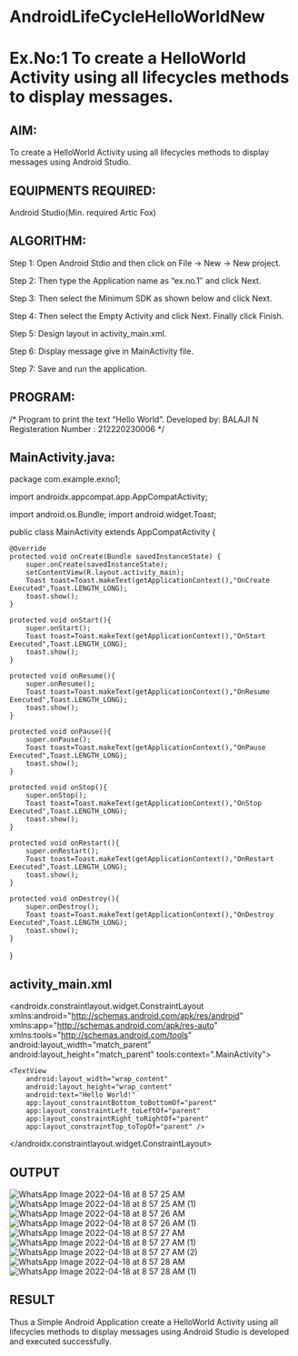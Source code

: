 # AndroidLifeCycleHelloWorldNew
# Ex.No:1 To create a HelloWorld Activity using all lifecycles methods to display messages.


## AIM:

To create a HelloWorld Activity using all lifecycles methods to display messages using Android Studio.

## EQUIPMENTS REQUIRED:

Android Studio(Min. required Artic Fox)

## ALGORITHM:

Step 1: Open Android Stdio and then click on File -> New -> New project.

Step 2: Then type the Application name as “ex.no.1″ and click Next. 

Step 3: Then select the Minimum SDK as shown below and click Next.

Step 4: Then select the Empty Activity and click Next. Finally click Finish.

Step 5: Design layout in activity_main.xml.

Step 6: Display message give in MainActivity file.

Step 7: Save and run the application.

## PROGRAM:
/*
Program to print the text “Hello World”.
Developed by: BALAJI N
Registeration Number : 212220230006
*/

## MainActivity.java:
package com.example.exno1;

import androidx.appcompat.app.AppCompatActivity;

import android.os.Bundle;
import android.widget.Toast;

public class MainActivity extends AppCompatActivity {

    @Override
    protected void onCreate(Bundle savedInstanceState) {
        super.onCreate(savedInstanceState);
        setContentView(R.layout.activity_main);
        Toast toast=Toast.makeText(getApplicationContext(),"OnCreate Executed",Toast.LENGTH_LONG);
        toast.show();
    }

    protected void onStart(){
        super.onStart();
        Toast toast=Toast.makeText(getApplicationContext(),"OnStart Executed",Toast.LENGTH_LONG);
        toast.show();
    }

    protected void onResume(){
        super.onResume();
        Toast toast=Toast.makeText(getApplicationContext(),"OnResume Executed",Toast.LENGTH_LONG);
        toast.show();
    }

    protected void onPause(){
        super.onPause();
        Toast toast=Toast.makeText(getApplicationContext(),"OnPause Executed",Toast.LENGTH_LONG);
        toast.show();
    }

    protected void onStop(){
        super.onStop();
        Toast toast=Toast.makeText(getApplicationContext(),"OnStop Executed",Toast.LENGTH_LONG);
        toast.show();
    }

    protected void onRestart(){
        super.onRestart();
        Toast toast=Toast.makeText(getApplicationContext(),"OnRestart Executed",Toast.LENGTH_LONG);
        toast.show();
    }

    protected void onDestroy(){
        super.onDestroy();
        Toast toast=Toast.makeText(getApplicationContext(),"OnDestroy Executed",Toast.LENGTH_LONG);
        toast.show();
    }
}
## activity_main.xml
<?xml version="1.0" encoding="utf-8"?>
<androidx.constraintlayout.widget.ConstraintLayout xmlns:android="http://schemas.android.com/apk/res/android"
    xmlns:app="http://schemas.android.com/apk/res-auto"
    xmlns:tools="http://schemas.android.com/tools"
    android:layout_width="match_parent"
    android:layout_height="match_parent"
    tools:context=".MainActivity">

    <TextView
        android:layout_width="wrap_content"
        android:layout_height="wrap_content"
        android:text="Hello World!"
        app:layout_constraintBottom_toBottomOf="parent"
        app:layout_constraintLeft_toLeftOf="parent"
        app:layout_constraintRight_toRightOf="parent"
        app:layout_constraintTop_toTopOf="parent" />

</androidx.constraintlayout.widget.ConstraintLayout>

## OUTPUT
![WhatsApp Image 2022-04-18 at 8 57 25 AM](https://user-images.githubusercontent.com/75234946/163749981-92c2efda-642d-4c72-aa1b-777e50944a7f.jpeg)
![WhatsApp Image 2022-04-18 at 8 57 25 AM (1)](https://user-images.githubusercontent.com/75234946/163750006-dab755d2-55e7-4684-8350-bf1b789b8d70.jpeg)
![WhatsApp Image 2022-04-18 at 8 57 26 AM](https://user-images.githubusercontent.com/75234946/163750032-c26d2ed0-d53b-4559-91d6-0237d6ca24db.jpeg)
![WhatsApp Image 2022-04-18 at 8 57 26 AM (1)](https://user-images.githubusercontent.com/75234946/163750056-ab3ffebf-6142-4f4b-bbb1-469691631271.jpeg)
![WhatsApp Image 2022-04-18 at 8 57 27 AM](https://user-images.githubusercontent.com/75234946/163750193-2e642018-e0ab-4354-92bd-0a22ed75e5b9.jpeg)
![WhatsApp Image 2022-04-18 at 8 57 27 AM (1)](https://user-images.githubusercontent.com/75234946/163750240-970cdc6b-ca28-45cf-b37b-c94740a30bd7.jpeg)
![WhatsApp Image 2022-04-18 at 8 57 27 AM (2)](https://user-images.githubusercontent.com/75234946/163750279-31da2613-5b52-44b5-8066-104b315eaff3.jpeg)
![WhatsApp Image 2022-04-18 at 8 57 28 AM](https://user-images.githubusercontent.com/75234946/163750303-2bdc1610-6c1d-4bca-8c91-2e2fb0218dfd.jpeg)
![WhatsApp Image 2022-04-18 at 8 57 28 AM (1)](https://user-images.githubusercontent.com/75234946/163750351-a38d9546-7c58-44f8-8a5e-b7245fa515cd.jpeg)




## RESULT
Thus a Simple Android Application create a HelloWorld Activity using all lifecycles methods to display messages using Android Studio is developed and executed successfully.
